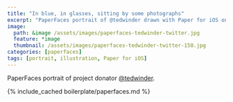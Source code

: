 ```yaml
---
title: "In blue, in glasses, sitting by some photographs"
excerpt: "PaperFaces portrait of @tedwinder drawn with Paper for iOS on an iPad."
image: 
  path: &image /assets/images/paperfaces-tedwinder-twitter.jpg 
  feature: *image
  thumbnail: /assets/images/paperfaces-tedwinder-twitter-150.jpg
categories: [paperfaces]
tags: [portrait, illustration, Paper for iOS]
---
```


PaperFaces portrait of project donator [@tedwinder](https://twitter.com/tedwinder).

{% include_cached boilerplate/paperfaces.md %}
